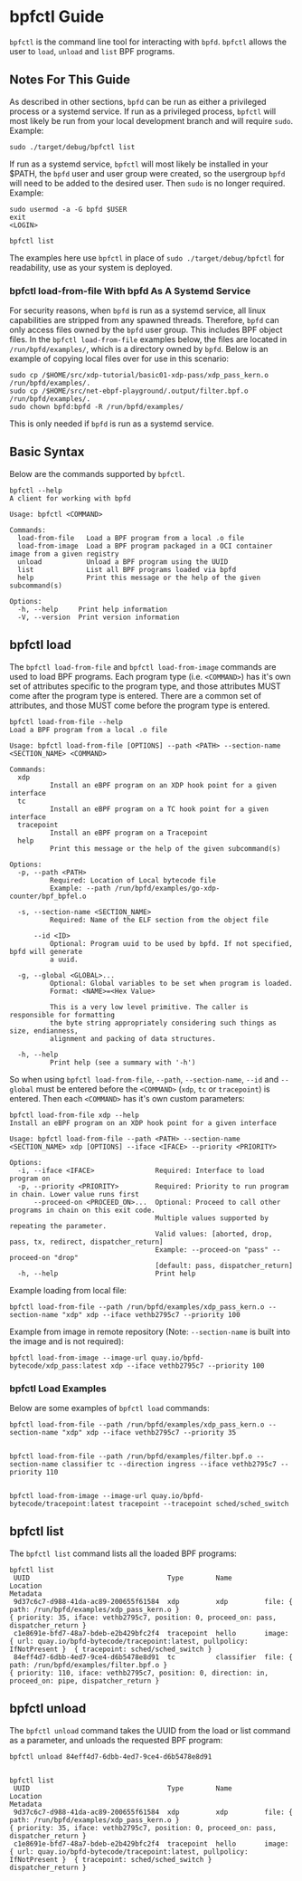 # bpfctl Guide

`bpfctl` is the command line tool for interacting with `bpfd`.
`bpfctl` allows the user to `load`, `unload` and `list` BPF programs.

## Notes For This Guide

As described in other sections, `bpfd` can be run as either a privileged process or
a systemd service.
If run as a privileged process, `bpfctl` will most likely be run from your local
development branch and will require `sudo`.
Example:

```console
sudo ./target/debug/bpfctl list
```

If run as a systemd service, `bpfctl` will most likely be installed in your $PATH,
the `bpfd` user and user group were created, so the usergroup `bpfd` will need to be
added to the desired user.
Then `sudo` is no longer required.
Example:

```console
sudo usermod -a -G bpfd $USER
exit
<LOGIN>

bpfctl list
```

The examples here use `bpfctl` in place of `sudo ./target/debug/bpfctl` for readability,
use as your system is deployed.

### bpfctl load-from-file With bpfd As A Systemd Service

For security reasons, when `bpfd` is run as a systemd service, all linux capabilities are stripped
from any spawned threads.
Therefore, `bpfd` can only access files owned by the `bpfd` user group.
This includes BPF object files.
In the `bpfctl load-from-file` examples below, the files are located in `/run/bpfd/examples/`, which is
a directory owned by `bpfd`.
Below is an example of copying local files over for use in this scenario:

```console
sudo cp /$HOME/src/xdp-tutorial/basic01-xdp-pass/xdp_pass_kern.o /run/bpfd/examples/.
sudo cp /$HOME/src/net-ebpf-playground/.output/filter.bpf.o /run/bpfd/examples/.
sudo chown bpfd:bpfd -R /run/bpfd/examples/
```

This is only needed if `bpfd` is run as a systemd service.

## Basic Syntax

Below are the commands supported by `bpfctl`.

```console
bpfctl --help
A client for working with bpfd

Usage: bpfctl <COMMAND>

Commands:
  load-from-file   Load a BPF program from a local .o file
  load-from-image  Load a BPF program packaged in a OCI container image from a given registry
  unload           Unload a BPF program using the UUID
  list             List all BPF programs loaded via bpfd
  help             Print this message or the help of the given subcommand(s)

Options:
  -h, --help     Print help information
  -V, --version  Print version information
```

## bpfctl load

The `bpfctl load-from-file` and `bpfctl load-from-image` commands are used to load BPF programs.
Each program type (i.e. `<COMMAND>`) has it's own set of attributes specific to the program type,
and those attributes MUST come after the program type is entered.
There are a common set of attributes, and those MUST come before the program type is entered.

```console
bpfctl load-from-file --help
Load a BPF program from a local .o file

Usage: bpfctl load-from-file [OPTIONS] --path <PATH> --section-name <SECTION_NAME> <COMMAND>

Commands:
  xdp
          Install an eBPF program on an XDP hook point for a given interface
  tc
          Install an eBPF program on a TC hook point for a given interface
  tracepoint
          Install an eBPF program on a Tracepoint
  help
          Print this message or the help of the given subcommand(s)

Options:
  -p, --path <PATH>
          Required: Location of Local bytecode file
          Example: --path /run/bpfd/examples/go-xdp-counter/bpf_bpfel.o

  -s, --section-name <SECTION_NAME>
          Required: Name of the ELF section from the object file

      --id <ID>
          Optional: Program uuid to be used by bpfd. If not specified, bpfd will generate
          a uuid.

  -g, --global <GLOBAL>...
          Optional: Global variables to be set when program is loaded.
          Format: <NAME>=<Hex Value>

          This is a very low level primitive. The caller is responsible for formatting
          the byte string appropriately considering such things as size, endianness,
          alignment and packing of data structures.

  -h, --help
          Print help (see a summary with '-h')
```

So when using `bpfctl load-from-file`, `--path`, `--section-name`, `--id` and `--global` must
be entered before the `<COMMAND>` (`xdp`, `tc` or `tracepoint`) is entered.
Then each `<COMMAND>` has it's own custom parameters:

```console
bpfctl load-from-file xdp --help
Install an eBPF program on an XDP hook point for a given interface

Usage: bpfctl load-from-file --path <PATH> --section-name <SECTION_NAME> xdp [OPTIONS] --iface <IFACE> --priority <PRIORITY>

Options:
  -i, --iface <IFACE>               Required: Interface to load program on
  -p, --priority <PRIORITY>         Required: Priority to run program in chain. Lower value runs first
      --proceed-on <PROCEED_ON>...  Optional: Proceed to call other programs in chain on this exit code.
                                    Multiple values supported by repeating the parameter.
                                    Valid values: [aborted, drop, pass, tx, redirect, dispatcher_return]
                                    Example: --proceed-on "pass" --proceed-on "drop"
                                    [default: pass, dispatcher_return]
  -h, --help                        Print help
```

Example loading from local file:

```console
bpfctl load-from-file --path /run/bpfd/examples/xdp_pass_kern.o --section-name "xdp" xdp --iface vethb2795c7 --priority 100
```

Example from image in remote repository (Note: `--section-name` is built into the image and is not required):

```console
bpfctl load-from-image --image-url quay.io/bpfd-bytecode/xdp_pass:latest xdp --iface vethb2795c7 --priority 100
```

### bpfctl Load Examples

Below are some examples of `bpfctl load` commands:

```console
bpfctl load-from-file --path /run/bpfd/examples/xdp_pass_kern.o --section-name "xdp" xdp --iface vethb2795c7 --priority 35


bpfctl load-from-file --path /run/bpfd/examples/filter.bpf.o --section-name classifier tc --direction ingress --iface vethb2795c7 --priority 110


bpfctl load-from-image --image-url quay.io/bpfd-bytecode/tracepoint:latest tracepoint --tracepoint sched/sched_switch
```

## bpfctl list

The `bpfctl list` command lists all the loaded BPF programs:

```console
bpfctl list
 UUID                                  Type        Name        Location                                                                           Metadata
 9d37c6c7-d988-41da-ac89-200655f61584  xdp         xdp         file: { path: /run/bpfd/examples/xdp_pass_kern.o }                                 { priority: 35, iface: vethb2795c7, position: 0, proceed_on: pass, dispatcher_return }
 c1e8691e-bfd7-48a7-bdeb-e2b429bfc2f4  tracepoint  hello       image: { url: quay.io/bpfd-bytecode/tracepoint:latest, pullpolicy: IfNotPresent }  { tracepoint: sched/sched_switch }
 84eff4d7-6dbb-4ed7-9ce4-d6b5478e8d91  tc          classifier  file: { path: /run/bpfd/examples/filter.bpf.o }                                    { priority: 110, iface: vethb2795c7, position: 0, direction: in, proceed_on: pipe, dispatcher_return }
```

## bpfctl unload

The `bpfctl unload` command takes the UUID from the load or list command as a parameter,
and unloads the requested BPF program:

```console
bpfctl unload 84eff4d7-6dbb-4ed7-9ce4-d6b5478e8d91


bpfctl list
 UUID                                  Type        Name        Location                                                                           Metadata
 9d37c6c7-d988-41da-ac89-200655f61584  xdp         xdp         file: { path: /run/bpfd/examples/xdp_pass_kern.o }                                 { priority: 35, iface: vethb2795c7, position: 0, proceed_on: pass, dispatcher_return }
 c1e8691e-bfd7-48a7-bdeb-e2b429bfc2f4  tracepoint  hello       image: { url: quay.io/bpfd-bytecode/tracepoint:latest, pullpolicy: IfNotPresent }  { tracepoint: sched/sched_switch }
dispatcher_return }
```
